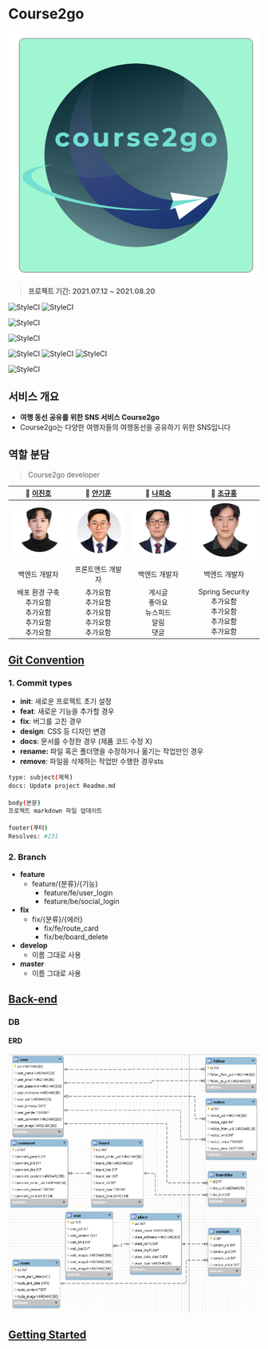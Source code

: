 # Course2go

![logo](./documentation/img/logo_course2go.png)
> <b> 프로젝트 기간: 2021.07.12 ~ 2021.08.20 </b>

![StyleCI](https://img.shields.io/badge/vue-3-brightgreen)
![StyleCI](https://img.shields.io/badge/vue/cli-4.5.13-brightgreen)

![StyleCI](https://img.shields.io/badge/spring--boot-2.5.2-green) 

![StyleCI](https://img.shields.io/badge/mariaDB-10.3.23-blue)

![StyleCI](https://img.shields.io/badge/ec2(ubuntu)-20.04-orange)
![StyleCI](https://img.shields.io/badge/pm2-5.1.0-orange)
![StyleCI](https://img.shields.io/badge/nginx-1.18.0-orange)

![StyleCI](https://img.shields.io/badge/android-9.0(pie)-yellow)

## 서비스 개요

* <b> 여행 동선 공유를 위한 SNS 서비스 Course2go </b>
* Course2go는 다양한 여행자들의 여행동선을 공유하기 위한 SNS입니다

## 역할 분담
  
> Course2go developer 

| **🙋 [이진호](https://github.com/dk-master)** | **🙋‍ [안기훈](https://github.com/)** | **🙋 [나희승](https://github.com/sjsjsjghkdwp)** | **🙋‍ [조규홍](https://github.com/)** |
| :---: | :---: | :---: | :---: |
| ![logo](./documentation/img/이진호.png) |![logo](./documentation/img/안기훈.png)| ![logo](./documentation/img/나희승.png) |![logo](./documentation/img/조규홍.png)|
| 백엔드 개발자 | 프론트엔드 개발자 | 백엔드 개발자 | 백엔드 개발자 |
| 배포 환경 구축 <br /> 추가요함 <br /> 추가요함 <br /> 추가요함  <br /> 추가요함 <br />| 추가요함 <br /> 추가요함 <br /> 추가요함 <br /> 추가요함 <br /> 추가요함 | 게시글 <br /> 좋아요 <br /> 뉴스피드 <br /> 알림  <br /> 댓글 <br />| Spring Security <br /> 추가요함 <br /> 추가요함 <br /> 추가요함 <br /> 추가요함 |

## [Git Convention](https://www.notion.so/Git-Convention-f8d4466d57504092b7bca7abf3f1be83)

### 1. Commit types

- **init**: 새로운 프로젝트 초기 설정
- **feat**: 새로운 기능을 추가할 경우
- **fix**: 버그를 고친 경우
- **design**: CSS 등 디자인 변경
- **docs**: 문서를 수정한 경우 (제품 코드 수정 X)
- **rename:** 파일 혹은 폴더명을 수정하거나 옮기는 작업만인 경우
- **remove**: 파일을 삭제하는 작업만 수행한 경우sts

```bash
type: subject(제목)
docs: Update project Readme.md

body(본문)
프로젝트 markdown 파일 업데이트

footer(푸터)
Resolves: #231
```



### 2. Branch

- **feature**
  - feature/{분류}/{기능}
    - feature/fe/user_login
    - feature/be/social_login
- **fix**
  - fix/{분류}/{에러}
    - fix/fe/route_card
    - fix/be/board_delete
- **develop**
  - 이름 그대로 사용
- **master**
  - 이름 그대로 사용

##

## [Back-end](./Back-end.md)

 ### DB
  #### ERD
  ![logo](./documentation/img/ERD.png)
  
## [Getting Started](./GettingStarted.md)
